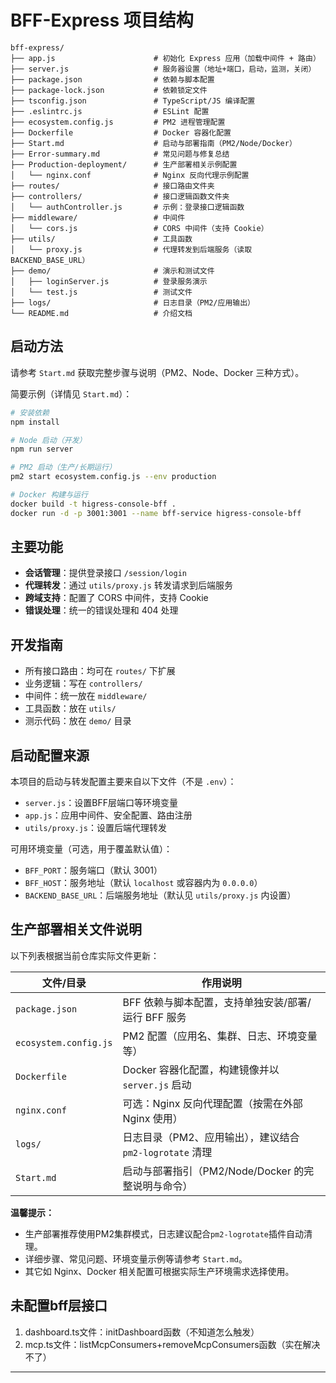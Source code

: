 # BFF-Express 项目结构

```
bff-express/
├── app.js                      # 初始化 Express 应用（加载中间件 + 路由）
├── server.js                   # 服务器设置（地址+端口，启动，监测，关闭）
├── package.json                # 依赖与脚本配置
├── package-lock.json           # 依赖锁定文件
├── tsconfig.json               # TypeScript/JS 编译配置
├── .eslintrc.js                # ESLint 配置
├── ecosystem.config.js         # PM2 进程管理配置
├── Dockerfile                  # Docker 容器化配置
├── Start.md                    # 启动与部署指南（PM2/Node/Docker）
├── Error-summary.md            # 常见问题与修复总结
├── Production-deployment/      # 生产部署相关示例配置
│   └── nginx.conf              # Nginx 反向代理示例配置
├── routes/                     # 接口路由文件夹
├── controllers/                # 接口逻辑函数文件夹
│   └── authController.js       # 示例：登录接口逻辑函数
├── middleware/                 # 中间件
│   └── cors.js                 # CORS 中间件（支持 Cookie）
├── utils/                      # 工具函数
│   └── proxy.js                # 代理转发到后端服务（读取 BACKEND_BASE_URL）
├── demo/                       # 演示和测试文件
│   ├── loginServer.js          # 登录服务演示
│   └── test.js                 # 测试文件
├── logs/                       # 日志目录（PM2/应用输出）
└── README.md                   # 介绍文档
```

## 启动方法

请参考 `Start.md` 获取完整步骤与说明（PM2、Node、Docker 三种方式）。

简要示例（详情见 `Start.md`）：

```bash
# 安装依赖
npm install

# Node 启动（开发）
npm run server

# PM2 启动（生产/长期运行）
pm2 start ecosystem.config.js --env production

# Docker 构建与运行
docker build -t higress-console-bff .
docker run -d -p 3001:3001 --name bff-service higress-console-bff
```

## 主要功能

- **会话管理**：提供登录接口 `/session/login`
- **代理转发**：通过 `utils/proxy.js` 转发请求到后端服务
- **跨域支持**：配置了 CORS 中间件，支持 Cookie
- **错误处理**：统一的错误处理和 404 处理

## 开发指南

- 所有接口路由：均可在 `routes/` 下扩展
- 业务逻辑：写在 `controllers/`
- 中间件：统一放在 `middleware/`
- 工具函数：放在 `utils/`
- 测示代码：放在 `demo/` 目录

## 启动配置来源

本项目的启动与转发配置主要来自以下文件（不是 `.env`）：

- `server.js`：设置BFF层端口等环境变量
- `app.js`：应用中间件、安全配置、路由注册
- `utils/proxy.js`：设置后端代理转发

可用环境变量（可选，用于覆盖默认值）：

- `BFF_PORT`：服务端口（默认 3001）
- `BFF_HOST`：服务地址（默认 `localhost` 或容器内为 `0.0.0.0`）
- `BACKEND_BASE_URL`：后端服务地址（默认见 `utils/proxy.js` 内设置）

## 生产部署相关文件说明

以下列表根据当前仓库实际文件更新：

| 文件/目录             | 作用说明                                                 |
| --------------------- | -------------------------------------------------------- |
| `package.json`        | BFF 依赖与脚本配置，支持单独安装/部署/运行 BFF 服务      |
| `ecosystem.config.js` | PM2 配置（应用名、集群、日志、环境变量等）               |
| `Dockerfile`          | Docker 容器化配置，构建镜像并以 `server.js` 启动         |
| `nginx.conf`          | 可选：Nginx 反向代理配置（按需在外部 Nginx 使用）        |
| `logs/`               | 日志目录（PM2、应用输出），建议结合 `pm2-logrotate` 清理 |
| `Start.md`            | 启动与部署指引（PM2/Node/Docker 的完整说明与命令）       |

**温馨提示：**

- 生产部署推荐使用PM2集群模式，日志建议配合`pm2-logrotate`插件自动清理。
- 详细步骤、常见问题、环境变量示例等请参考 `Start.md`。
- 其它如 Nginx、Docker 相关配置可根据实际生产环境需求选择使用。

## 未配置bff层接口

1. dashboard.ts文件：initDashboard函数（不知道怎么触发）
2. mcp.ts文件：listMcpConsumers+removeMcpConsumers函数（实在解决不了）

---